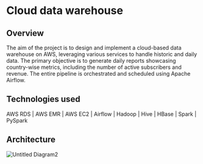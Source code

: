# Cloud data warehouse

## Overview
The aim of the project is to design and implement a cloud-based data warehouse on AWS, leveraging various services to handle historic and daily data. The primary objective is to generate daily reports showcasing country-wise metrics, including the number of active subscribers and revenue. The entire pipeline is orchestrated and scheduled using Apache Airflow.

## Technologies used
AWS RDS | AWS EMR | AWS EC2 | Airflow | Hadoop | Hive | HBase | Spark | PySpark

## Architecture
![Untitled Diagram2](https://github.com/SahilTake/cloud-data-warehouse/assets/86903215/3fafe7d8-3c57-4810-8a51-f5c37f04b056)

